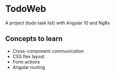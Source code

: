 # TodoWeb

A project (todo task list) with Angular 10 and NgRx

## Concepts to learn
- Cross-component communication
- CSS flex layout 
- Form actions
- Angular routing